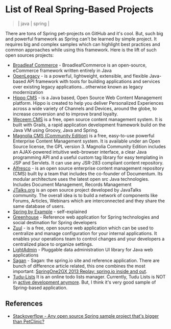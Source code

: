# List of Real Spring-Based Projects
> | java | spring |

There are tons of Spring pet-projects on GitHub and it's cool. But, such big and powerful framework as Spring can't be learned by simple project. It requires big and complex samples which can highlight best practices and common approaches while using this framework. Here is the lift of such open sources projects:

* [Broadleaf Commerce](http://www.broadleafcommerce.org) - BroadleafCommerce is an open-source, eCommerce framework written entirely in Java
* [OpenLegacy](http://www.openlegacy.io) - is a powerful, lightweight, extensible, and flexible Java-based API framework with tools for building applications and services over existing legacy applications…otherwise known as legacy modernization
* [Hippo CMS](http://www.onehippo.org) - is a Java based, Open Source Web Content Management platform. Hippo is created to help you deliver Personalized Experiences across a wide variety of Channels and Devices, around the globe, to increase conversion and to improve brand loyalty. 
* [Weceem CMS](http://www.weceem.org) is a free, open source content management system. It is built with Grails, a rapid application development framework build on the Java VM using Groovy, Java and Spring.
* [Magnolia CMS (Community Edition)](http://sourceforge.net/projects/magnolia) is a free, easy-to-use powerful Enterprise Content Management system. It is available under an Open Source license, the GPL version 3. Magnolia Community Edition includes an AJAX-powered intuitive web-browser interface, a clear Java programming API and a useful custom tag library for easy templating in JSP and Servlets. It can use any JSR-283 compliant content repository. 
* [Alfresco](http://sourceforge.net/projects/alfresco) - is an open source enterprise content management repository (CMS) built by a team that includes the co-founder of Documentum. Its modular architecture uses the latest open src Java technologies. Includes Document Management, Records Management
* [JTalks.org](http://jtalks.org) is an open source project developed by JavaTalks community. The overall idea is to build a network of components like Forums, Articles, Webinars which are interconnected and they share the same database of users.
* [Spring by Example](http://www.springbyexample.org) - self-explained
* [Greenhouse](https://github.com/spring-projects/greenhouse) - Reference web application for Spring technologies and social destination for Spring developers
* [Zuul](http://www.devnull.org/zuul) - is a free, open source web application which can be used to centralize and manage configuration for your internal applications. It enables your operations team to control changes and your developers a centralized place to organize settings.
* [LightAdmin](http://lightadmin.org) - Pluggable data administration UI library for Java web applications
* [Sagan](https://github.com/spring-io/sagan) - Sagan: the spring.io site and reference application. There are bunch of difference article related, this one combines the most important: [SpringOne2GX 2013 Replay: spring.io inside and out](http://spring.io/blog/2014/05/12/springone2gx-2013-replay-spring-io-inside-and-out).
* [Tudu-Lists](https://github.com/jdubois/Tudu-Lists) It is an online todo lists manager. Currently, Tudu Lists is NOT in [active development anymore](http://www.julien-dubois.com/tudu-lists). But, I think it's very good sample of Spring-based application.

## References

* [Stackoverflow - Any open source Spring sample project that's bigger than PetClinic?](http://stackoverflow.com/questions/2604655/any-open-source-spring-sample-project-thats-bigger-than-petclinic)